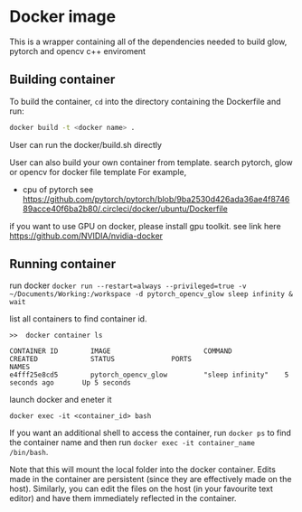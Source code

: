 # Docker image
This is a wrapper containing all of the dependencies needed to build glow, pytorch and opencv c++ enviroment

## Building container
To build the container, `cd` into the directory containing the Dockerfile and run:
```bash
docker build -t <docker name> .
```
User can run the docker/build.sh directly

User can also build your own container from template.
search pytorch, glow or opencv for docker file template
For example, 
* cpu of pytorch see https://github.com/pytorch/pytorch/blob/9ba2530d426ada36ae4f874689acce40f6ba2b80/.circleci/docker/ubuntu/Dockerfile

if you want to use GPU on docker, please install gpu toolkit. see link here 
https://github.com/NVIDIA/nvidia-docker



## Running container

run docker 
```docker run --restart=always --privileged=true -v ~/Documents/Working:/workspace -d pytorch_opencv_glow sleep infinity & wait```

list all containers to find container id.
```
>>  docker container ls

CONTAINER ID        IMAGE                       COMMAND             CREATED             STATUS              PORTS                              NAMES
e4fff25e8cd5        pytorch_opencv_glow         "sleep infinity"    5 seconds ago       Up 5 seconds
```

launch docker and eneter it

```docker exec -it <container_id> bash```


If you want an additional shell to access the container, run `docker ps` to find the container name and then run `docker exec -it container_name /bin/bash`.

Note that this will mount the local  folder into the docker container. Edits made in the container are persistent (since they are effectively made on the host). Similarly, you can edit the files on the host (in your favourite text editor) and have them immediately reflected in the container.



